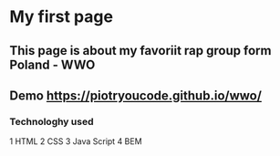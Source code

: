 # My first page

## This page is about my favoriit rap group form Poland - WWO 

## Demo https://piotryoucode.github.io/wwo/

###  Technologhy used

1 HTML 
2 CSS
3 Java Script
4 BEM
